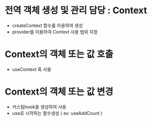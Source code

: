 # 전역 객체 생성 및 관리 담당 : Context
- createContext 함수를 이용하여 생성
- provider를 이용하여 Context 사용 범위 지정

# Context의 객체 또는 값 호출
- useContext 훅 사용

# Context의 객체 또는 값 변경
- 커스텀hook을 생성하여 사용
- use로 시작하는 함수생성
  ( ex: useAddCount ) 
